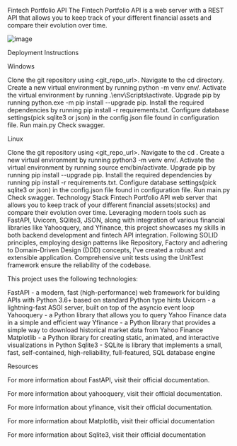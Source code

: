 Fintech Portfolio API
The Fintech Portfolio API is a web server with a REST API that allows you to keep track of your different financial assets and compare their evolution over time.

![image](https://github.com/user-attachments/assets/33208bc9-890b-4472-bcd1-f1e3b150fba6)


Deployment Instructions

Windows

Clone the git repository using <git_repo_url>.
Navigate to the cd <your-created-directory> directory.
Create a new virtual environment by running python -m venv env/.
Activate the virtual environment by running .\env\Scripts\activate.
Upgrade pip by running python.exe -m pip install --upgrade pip.
Install the required dependencies by running pip install -r requirements.txt.
Configure database settings(pick sqlite3 or json) in the config.json file found in configuration file.
Run main.py
Check swagger.


Linux

Clone the git repository using <git_repo_url>.
Navigate to the cd <your-created-directory>.
Create a new virtual environment by running python3 -m venv env/.
Activate the virtual environment by running source env/bin/activate.
Upgrade pip by running pip install --upgrade pip.
Install the required dependencies by running pip install -r requirements.txt.
Configure database settings(pick sqlite3 or json) in the config.json file found in configuration file.
Run main.py
Check swagger.
Technology Stack
Fintech Portfolio API web server that allows you to keep track of your different financial assets(stocks) and compare their evolution over time. Leveraging modern tools such as FastAPI, Uvicorn, SQlite3, JSON, along with integration of various financial libraries like Yahooquery, and Yfinance, this project showcases my skills in both backend development and fintech API integration. Following SOLID principles, employing design patterns like Repository, Factory and adhering to Domain-Driven Design (DDD) concepts, I've created a robust and extensible application. Comprehensive unit tests using the UnitTest framework ensure the reliability of the codebase.



This project uses the following technologies:

FastAPI - a modern, fast (high-performance) web framework for building APIs with Python 3.6+ based on standard Python type hints
Uvicorn - a lightning-fast ASGI server, built on top of the asyncio event loop
Yahooquery - a Python library that allows you to query Yahoo Finance data in a simple and efficient way
Yfinance - a Python library that provides a simple way to download historical market data from Yahoo Finance
Matplotlib - a Python library for creating static, animated, and interactive visualizations in Python
Sqlite3 - SQLite is library that implements a small, fast, self-contained, high-reliability, full-featured, SQL database engine


Resources

For more information about FastAPI, visit their official documentation.

For more information about yahooquery, visit their official documentation.

For more information about yfinance, visit their official documentation.

For more information about Matplotlib, visit their official documentation

For more information about Sqlite3, visit their official documentation

